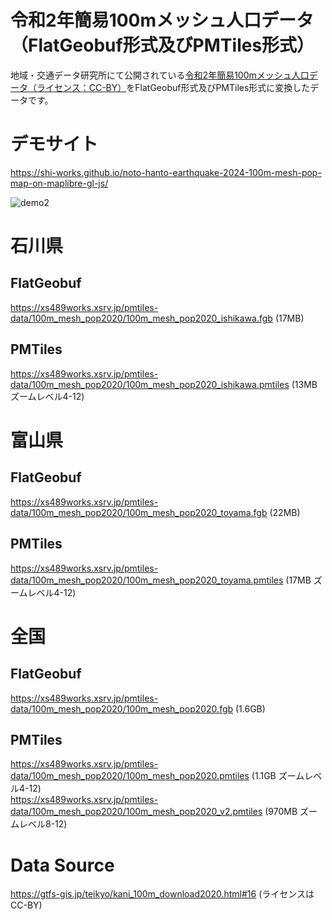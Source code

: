 # 令和2年簡易100mメッシュ人口データ（FlatGeobuf形式及びPMTiles形式）
地域・交通データ研究所にて公開されている[令和2年簡易100mメッシュ人口データ（ライセンス：CC-BY）](https://gtfs-gis.jp/teikyo/index.html)をFlatGeobuf形式及びPMTiles形式に変換したデータです。

# デモサイト
https://shi-works.github.io/noto-hanto-earthquake-2024-100m-mesh-pop-map-on-maplibre-gl-js/

![demo2](https://github.com/shi-works/noto-hanto-earthquake-2024-100m-mesh-pop-data/assets/71203808/925896ec-ca21-47b0-877f-138ce8d883f4)

# 石川県
## FlatGeobuf
https://xs489works.xsrv.jp/pmtiles-data/100m_mesh_pop2020/100m_mesh_pop2020_ishikawa.fgb (17MB)
## PMTiles
https://xs489works.xsrv.jp/pmtiles-data/100m_mesh_pop2020/100m_mesh_pop2020_ishikawa.pmtiles (13MB ズームレベル4-12)
# 富山県
## FlatGeobuf
https://xs489works.xsrv.jp/pmtiles-data/100m_mesh_pop2020/100m_mesh_pop2020_toyama.fgb (22MB)
## PMTiles
https://xs489works.xsrv.jp/pmtiles-data/100m_mesh_pop2020/100m_mesh_pop2020_toyama.pmtiles (17MB ズームレベル4-12)
# 全国
## FlatGeobuf
https://xs489works.xsrv.jp/pmtiles-data/100m_mesh_pop2020/100m_mesh_pop2020.fgb (1.6GB)
## PMTiles
https://xs489works.xsrv.jp/pmtiles-data/100m_mesh_pop2020/100m_mesh_pop2020.pmtiles (1.1GB ズームレベル4-12)  
https://xs489works.xsrv.jp/pmtiles-data/100m_mesh_pop2020/100m_mesh_pop2020_v2.pmtiles (970MB ズームレベル8-12)
# Data Source
https://gtfs-gis.jp/teikyo/kani_100m_download2020.html#16 (ライセンスはCC-BY)
